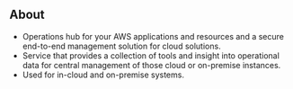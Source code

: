 
## About
- Operations hub for your AWS applications and resources and a secure end-to-end management solution for cloud solutions.
- Service that provides a collection of tools and insight into operational data for central management of those cloud or on-premise instances.
- Used for in-cloud and on-premise systems.